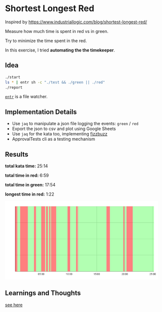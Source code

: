 # Shortest Longest Red

Inspired by https://www.industriallogic.com/blog/shortest-longest-red/

Measure how much time is spent in red vs in green.

Try to minimize the time spent in the red.

In this exercise, I tried **automating the the timekeeper**.

## Idea

```sh
./start
ls * | entr sh -c "./test && ./green || ./red"
./report
```

[`entr`](https://github.com/eradman/entr) is a file watcher.

## Implementation Details

- Use `jaq` to manipulate a json file logging the events: `green` / `red`
- Export the json to csv and plot using Google Sheets
- Use `jaq` for the kata too, implementing [fizzbuzz](https://sammancoaching.org/kata_descriptions/fizzbuzz.html)
- ApprovalTests cli as a testing mechanism

## Results

**total kata time:** 25:14

**total time in red:** 6:59

**total time in green:** 17:54

**longest time in red:** 1:22

![timeline chart](./chart.png)

## Learnings and Thoughts

[see here](./thoughts.md)